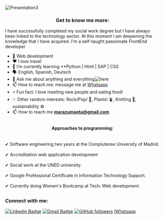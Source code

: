 
![Presentation3](https://user-images.githubusercontent.com/29448951/206000489-febc7ab3-8b9c-45d3-a98e-5cd1254cf32c.jpg)


<h3 align="center">Get to know me more:</h3>

I have successfully completed my social work degree but I have always been linked to the technology sector.
At this moment I am deepening the knowledge that I have acquired.
I'm a self-taught passionate FrontEnd developer




- 💼  Web development
- ❤️ I love travel
- 🌱 I’m currently learning **Python | Html | SAP | CSS
- 🗣️ English, Spanish, Deutsch
- 💬 Ask me about anything and everything![here](https://github.com/marazu/marazu/issues)
- 📫 How to reach me: message me at [Whatsapp](https://wa.me/41798863200)
- ⚡ Fun fact: I love meeting new people and eating food!
- ✨ Other random interests: Rock/Pop/ 🎸, Plants! 🪴, Knitting 🧶, sustainability ♻️
- 📫 How to reach me **marazumaeta@gmail.com**


##

<h4 align="center">Approaches to programming:</h4>

<br> ✔ Software engineering two years at the Complutense University of Madrid.<br />
<br>✔ Accreditation web application development<br />
<br> ✔ Social work at the UNED university.<br />
<br> ✔  Google Professional Certificate in Information Technology Support.<br />
<br> ✔  Currently doing Women's Bootcamp at Tech: Web development.<br />


##

<h3 align="left">Connect with me:</h3>


[![Linkedin Badge](https://img.shields.io/badge/-maragabriela-blue?style=flat-square&logo=Linkedin&logoColor=white&link=https://www.linkedin.com/in/maragabriela/)](https://www.linkedin.com/in/maragabriela/)  [![Gmail Badge](https://img.shields.io/badge/-marazumaeta@gmail.com-c14438?style=flat-square&logo=Gmail&logoColor=white&link=mailto:marazumaeta@gmail.com)](mailto:marazumaeta@gmail.com)  [![GitHub followers](https://img.shields.io/github/followers/marazu?label=Follow&style=social)](https://github.com/marazu/?tab=follow) [!Whatsapp](https://wa.me/41798863200)

  







